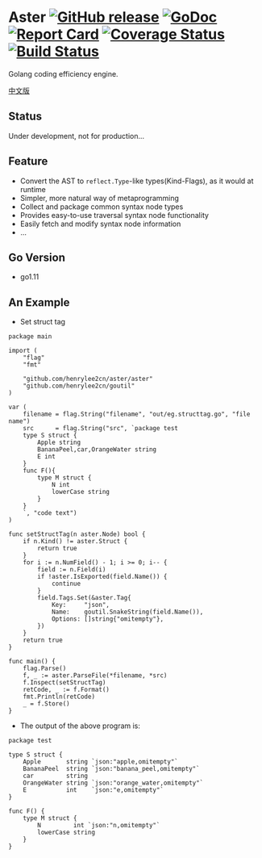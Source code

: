 # Aster [![GitHub release](https://img.shields.io/github/release/henrylee2cn/aster.svg?style=flat-square)](https://github.com/henrylee2cn/aster/releases) [![GoDoc](https://img.shields.io/badge/godoc-reference-blue.svg?style=flat-square)](http://godoc.org/github.com/henrylee2cn/aster) [![Report Card](https://goreportcard.com/badge/github.com/henrylee2cn/aster?style=flat-square)](http://goreportcard.com/report/henrylee2cn/aster) [![Coverage Status](https://coveralls.io/repos/github/henrylee2cn/aster/badge.svg?branch=master)](https://coveralls.io/github/henrylee2cn/aster?branch=master) [![Build Status](https://travis-ci.org/henrylee2cn/aster.svg?branch=master)](https://travis-ci.org/henrylee2cn/aster)

Golang coding efficiency engine.

[中文版](./README_ZH.md)

## Status

Under development, not for production...

## Feature

- Convert the AST to `reflect.Type`-like types(Kind-Flags), as it would at runtime
- Simpler, more natural way of metaprogramming
- Collect and package common syntax node types
- Provides easy-to-use traversal syntax node functionality
- Easily fetch and modify syntax node information
- ...

## Go Version

- go1.11

## An Example

- Set struct tag

```golang
package main

import (
	"flag"
	"fmt"

	"github.com/henrylee2cn/aster/aster"
	"github.com/henrylee2cn/goutil"
)

var (
	filename = flag.String("filename", "out/eg.structtag.go", "file name")
	src      = flag.String("src", `package test
	type S struct {
		Apple string
		BananaPeel,car,OrangeWater string
		E int
	}
	func F(){
		type M struct {
			N int
			lowerCase string
		}
	}
	`, "code text")
)

func setStructTag(n aster.Node) bool {
	if n.Kind() != aster.Struct {
		return true
	}
	for i := n.NumField() - 1; i >= 0; i-- {
		field := n.Field(i)
		if !aster.IsExported(field.Name()) {
			continue
		}
		field.Tags.Set(&aster.Tag{
			Key:     "json",
			Name:    goutil.SnakeString(field.Name()),
			Options: []string{"omitempty"},
		})
	}
	return true
}

func main() {
	flag.Parse()
	f, _ := aster.ParseFile(*filename, *src)
	f.Inspect(setStructTag)
	retCode, _ := f.Format()
	fmt.Println(retCode)
	_ = f.Store()
}
```

- The output of the above program is:

```golang
package test

type S struct {
	Apple       string `json:"apple,omitempty"`
	BananaPeel  string `json:"banana_peel,omitempty"`
	car         string
	OrangeWater string `json:"orange_water,omitempty"`
	E           int    `json:"e,omitempty"`
}

func F() {
	type M struct {
		N         int `json:"n,omitempty"`
		lowerCase string
	}
}
```